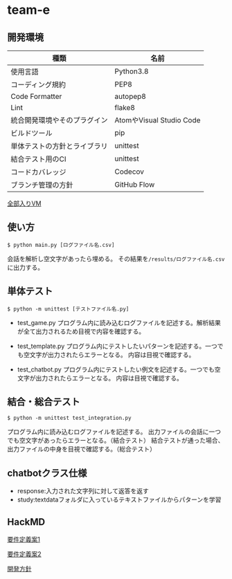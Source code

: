 # team-e

## 開発環境

| 種類                         | 名前                     |
| ---------------------------- | ------------------------ |
| 使用言語                     | Python3.8                |
| コーディング規約             | PEP8                     |
| Code Formatter               | autopep8                 |
| Lint                         | flake8                   |
| 統合開発環境やそのプラグイン | AtomやVisual Studio Code |
| ビルドツール                 | pip                      |
| 単体テストの方針とライブラリ | unittest         |
| 結合テスト用のCI             | unittest           |
| コードカバレッジ             | Codecov                  |
| ブランチ管理の方針           | GitHub Flow              |

[全部入りVM](https://drive.google.com/file/d/1B-y4uK_MsaQQOxx7CY5OWhn8d81WZ4Mu/view?usp=sharing)

## 使い方

```
$ python main.py [ログファイル名.csv]
```
会話を解析し空文字があったら埋める。
その結果を`/results/ログファイル名.csv`に出力する。

## 単体テスト

```
$ python -m unittest [テストファイル名.py]
```
* test_game.py
  プログラム内に読み込むログファイルを記述する。解析結果が全て出力されるため目視で内容を確認する。

* test_template.py
  プログラム内にテストしたいパターンを記述する。一つでも空文字が出力されたらエラーとなる。
  内容は目視で確認する。

* test_chatbot.py
  プログラム内にテストしたい例文を記述する。一つでも空文字が出力されたらエラーとなる。
  内容は目視で確認する。

## 結合・総合テスト

```
$ python -m unittest test_integration.py
```
プログラム内に読み込むログファイルを記述する。
出力ファイルの会話に一つでも空文字があったらエラーとなる。（結合テスト）
結合テストが通った場合、出力ファイルの中身を目視で確認する。（総合テスト）

## chatbotクラス仕様
* response:入力された文字列に対して返答を返す
* study:textdataフォルダに入っているテキストファイルからパターンを学習

## HackMD

[要件定義案1](https://hackmd.io/rXndBdSgRNSAV0mRnjowHw)

[要件定義案2](https://hackmd.io/2t6dxpqsRZCb6xwm20pQtg)

[開発方針](https://hackmd.io/zsmRI8reQHmQ9Ca7rXRw1w)
